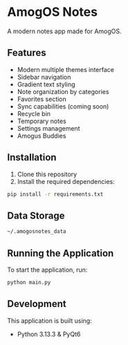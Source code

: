 # AmogOS Notes

A modern notes app made for AmogOS.

## Features

- Modern multiple themes interface
- Sidebar navigation
- Gradient text styling
- Note organization by categories
- Favorites section
- Sync capabilities (coming soon)
- Recycle bin
- Temporary notes
- Settings management
- Amogus Buddies 

## Installation

1. Clone this repository
2. Install the required dependencies:
```bash
pip install -r requirements.txt
```

## Data Storage

```bash
~/.amogosnotes_data
```

## Running the Application

To start the application, run:
```bash
python main.py
```

## Development

This application is built using:
- Python 3.13.3 & PyQt6
  
